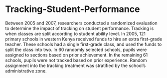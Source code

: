 # Tracking-Student-Performance

Between 2005 and 2007, researchers conducted a randomized evaluation to determine the impact of tracking on student performance. Tracking is when classes are split according to student ability level. In 2005, 121 primary schools in western Kenya received funds to hire an extra first-grade teacher. These schools had a single first-grade class, and used the funds to split the class into two. In 60 randomly selected schools, pupils were assigned to sections based on prior achievement. In the remaining 61 schools, pupils were not tracked based on prior experience. Random assignment into the tracking treatment was stratified by the school’s administrative zone.
